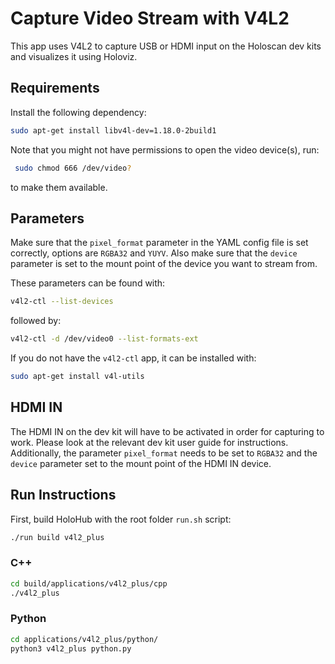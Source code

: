# Capture Video Stream with V4L2

This app uses V4L2 to capture USB or HDMI input on the Holoscan dev kits and visualizes it using Holoviz.

## Requirements

Install the following dependency:
```sh
sudo apt-get install libv4l-dev=1.18.0-2build1
```

Note that you might not have permissions to open the video device(s), run:
```sh
 sudo chmod 666 /dev/video?
 ```
 to make them available.

## Parameters

Make sure that the `pixel_format` parameter in the YAML config file is set correctly, options are `RGBA32` and `YUYV`. Also make sure that the `device` parameter is set to the mount point of the device you want to stream from. 

These parameters can be found with:
```sh
v4l2-ctl --list-devices
```
followed by:
```sh
v4l2-ctl -d /dev/video0 --list-formats-ext
```
If you do not have the `v4l2-ctl` app, it can be installed with:
```sh
sudo apt-get install v4l-utils
```

## HDMI IN

The HDMI IN on the dev kit will have to be activated in order for capturing to work. Please look at the relevant dev kit user guide for instructions. Additionally, the parameter `pixel_format` needs to be set to `RGBA32` and  the `device` parameter set to the mount point of the HDMI IN device.

## Run Instructions

First, build HoloHub with the root folder `run.sh` script:
```sh
./run build v4l2_plus
```

### C++

```sh
cd build/applications/v4l2_plus/cpp
./v4l2_plus
```

### Python

```sh
cd applications/v4l2_plus/python/
python3 v4l2_plus python.py
```